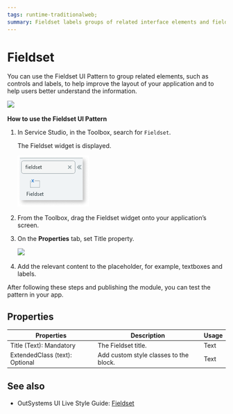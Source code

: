 ```yaml
---
tags: runtime-traditionalweb; 
summary: Fieldset labels groups of related interface elements and fields.
---
```


# Fieldset

You can use the Fieldset UI Pattern to group related elements, such as controls and labels, to help improve the layout of your application and to help users better understand the information.

![](<images/fieldset-image-1.png>)

**How to use the Fieldset UI Pattern**

1. In Service Studio, in the Toolbox, search for `Fieldset`. 

    The Fieldset widget is displayed.

   ![](<images/fieldset-image-6.png>)

1. From the Toolbox, drag the Fieldset widget onto your application’s screen.

1. On the **Properties** tab, set Title property.

    ![](<images/fieldset-image-5.png>)

1.  Add the relevant content to the placeholder, for example, textboxes and labels.    

After following these steps and publishing the module, you can test the pattern in your app.
    
## Properties

| **Properties** |  **Description** |  **Usage** |
|---|---|---|
| Title (Text): Mandatory   |  The Fieldset title.| Text | True | none |
| ExtendedClass (text): Optional  |  Add custom style classes to the block. |  Text | False | none |

## See also
* OutSystems UI Live Style Guide: [Fieldset](https://outsystemsui.outsystems.com/WebStyleGuidePreview/Fieldset.aspx)
